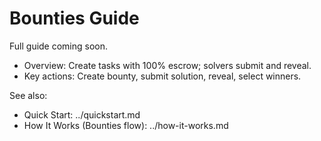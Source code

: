 # Bounties Guide

Full guide coming soon.

- Overview: Create tasks with 100% escrow; solvers submit and reveal.
- Key actions: Create bounty, submit solution, reveal, select winners.

See also:

- Quick Start: ../quickstart.md
- How It Works (Bounties flow): ../how-it-works.md
